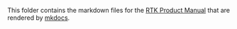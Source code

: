 This folder contains the markdown files for the [RTK Product Manual](https://docs.sparkfun.com/SparkFun_RTK_Everywhere_Firmware/) that are rendered by [mkdocs](https://www.mkdocs.org/).
